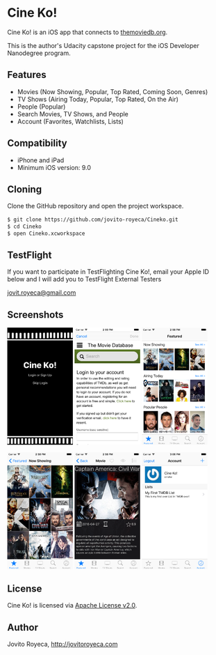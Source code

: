 # Cine Ko!

Cine Ko! is an iOS app that connects to [themoviedb.org](https://www.themoviedb.org).

This is the author's Udacity capstone project for the iOS Developer Nanodegree program.

## Features

 * Movies (Now Showing, Popular, Top Rated, Coming Soon, Genres)
 * TV Shows (Airing Today, Popular, Top Rated, On the Air)
 * People (Popular)
 * Search Movies, TV Shows, and People
 * Account (Favorites, Watchlists, Lists)
 
## Compatibility
 
 * iPhone and iPad
 * Minimum iOS version: 9.0
 
## Cloning

Clone the GitHub repository and open the project workspace.

```
$ git clone https://github.com/jovito-royeca/Cineko.git
$ cd Cineko
$ open Cineko.xcworkspace
```

## TestFlight

If you want to participate in TestFlighting Cine Ko!, email your Apple ID below and I will add you to TestFlight External Testers

[jovit.royeca@gmail.com](mailto:jovit.royeca@gmail.com)
 
## Screenshots

<img src="screenshots/IMG_01.png" width="30%" height="auto"/>
<img src="screenshots/IMG_02.png" width="30%" height="auto"/>
<img src="screenshots/IMG_03.png" width="30%" height="auto"/>
<p/>
<img src="screenshots/IMG_04.png" width="30%" height="auto"/>
<img src="screenshots/IMG_05.png" width="30%" height="auto"/>
<img src="screenshots/IMG_06.png" width="30%" height="auto"/>

## License

Cine Ko! is licensed via [Apache License v2.0](LICENSE).

## Author
Jovito Royeca, http://jovitoroyeca.com
